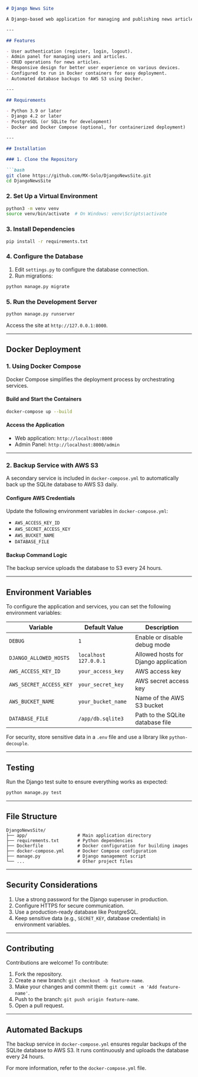 ```md
# Django News Site

A Django-based web application for managing and publishing news articles. This project is designed to demonstrate Django's capabilities, including user authentication, content management, and an admin panel.

---

## Features

- User authentication (register, login, logout).
- Admin panel for managing users and articles.
- CRUD operations for news articles.
- Responsive design for better user experience on various devices.
- Configured to run in Docker containers for easy deployment.
- Automated database backups to AWS S3 using Docker.

---

## Requirements

- Python 3.9 or later
- Django 4.2 or later
- PostgreSQL (or SQLite for development)
- Docker and Docker Compose (optional, for containerized deployment)

---

## Installation

### 1. Clone the Repository

```bash
git clone https://github.com/MX-Solo/DjangoNewsSite.git
cd DjangoNewsSite
```

### 2. Set Up a Virtual Environment

```bash
python3 -m venv venv
source venv/bin/activate  # On Windows: venv\Scripts\activate
```

### 3. Install Dependencies

```bash
pip install -r requirements.txt
```

### 4. Configure the Database

1. Edit `settings.py` to configure the database connection.
2. Run migrations:

```bash
python manage.py migrate
```

### 5. Run the Development Server

```bash
python manage.py runserver
```

Access the site at `http://127.0.0.1:8000`.

---

## Docker Deployment

### 1. Using Docker Compose

Docker Compose simplifies the deployment process by orchestrating services.

#### Build and Start the Containers

```bash
docker-compose up --build
```

#### Access the Application

- Web application: `http://localhost:8000`
- Admin Panel: `http://localhost:8000/admin`

---

### 2. Backup Service with AWS S3

A secondary service is included in `docker-compose.yml` to automatically back up the SQLite database to AWS S3 daily.

#### Configure AWS Credentials

Update the following environment variables in `docker-compose.yml`:

- `AWS_ACCESS_KEY_ID`
- `AWS_SECRET_ACCESS_KEY`
- `AWS_BUCKET_NAME`
- `DATABASE_FILE`

#### Backup Command Logic

The backup service uploads the database to S3 every 24 hours.

---

## Environment Variables

To configure the application and services, you can set the following environment variables:

| Variable                   | Default Value         | Description                          |
|----------------------------|-----------------------|--------------------------------------|
| `DEBUG`                    | `1`                   | Enable or disable debug mode         |
| `DJANGO_ALLOWED_HOSTS`     | `localhost 127.0.0.1` | Allowed hosts for Django application |
| `AWS_ACCESS_KEY_ID`        | `your_access_key`     | AWS access key                       |
| `AWS_SECRET_ACCESS_KEY`    | `your_secret_key`     | AWS secret access key                |
| `AWS_BUCKET_NAME`          | `your_bucket_name`    | Name of the AWS S3 bucket            |
| `DATABASE_FILE`            | `/app/db.sqlite3`     | Path to the SQLite database file     |

For security, store sensitive data in a `.env` file and use a library like `python-decouple`.

---

## Testing

Run the Django test suite to ensure everything works as expected:

```bash
python manage.py test
```

---

## File Structure

```plaintext
DjangoNewsSite/
├── app/                   # Main application directory
├── requirements.txt       # Python dependencies
├── Dockerfile             # Docker configuration for building images
├── docker-compose.yml     # Docker Compose configuration
├── manage.py              # Django management script
└── ...                    # Other project files
```

---

## Security Considerations

1. Use a strong password for the Django superuser in production.
2. Configure HTTPS for secure communication.
3. Use a production-ready database like PostgreSQL.
4. Keep sensitive data (e.g., `SECRET_KEY`, database credentials) in environment variables.

---

## Contributing

Contributions are welcome! To contribute:

1. Fork the repository.
2. Create a new branch: `git checkout -b feature-name`.
3. Make your changes and commit them: `git commit -m 'Add feature-name'`.
4. Push to the branch: `git push origin feature-name`.
5. Open a pull request.

---

## Automated Backups

The backup service in `docker-compose.yml` ensures regular backups of the SQLite database to AWS S3. It runs continuously and uploads the database every 24 hours.

For more information, refer to the `docker-compose.yml` file.
```

